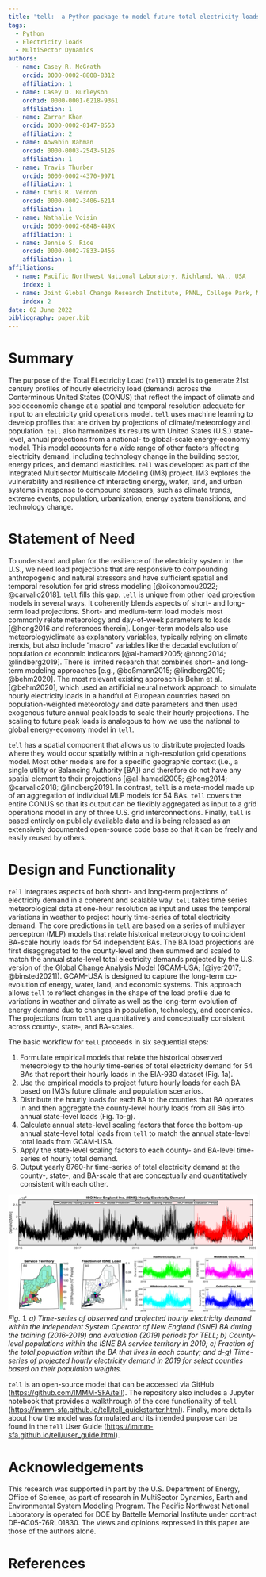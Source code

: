 ```yaml
---
title: 'tell:  a Python package to model future total electricity loads.'
tags:
  - Python
  - Electricity loads
  - MultiSector Dynamics
authors:
  - name: Casey R. McGrath
    orcid: 0000-0002-8808-8312
    affiliation: 1
  - name: Casey D. Burleyson
    orchid: 0000-0001-6218-9361
    affiliation: 1
  - name: Zarrar Khan
    orcid: 0000-0002-8147-8553
    affiliation: 2
  - name: Aowabin Rahman
    orcid: 0000-0003-2543-5126
    affiliation: 1
  - name: Travis Thurber
    orcid: 0000-0002-4370-9971
    affiliation: 1
  - name: Chris R. Vernon
    orcid: 0000-0002-3406-6214
    affiliation: 1
  - name: Nathalie Voisin
    orcid: 0000-0002-6848-449X
    affiliation: 1
  - name: Jennie S. Rice
    orcid: 0000-0002-7833-9456
    affiliation: 1
affiliations:
  - name: Pacific Northwest National Laboratory, Richland, WA., USA
    index: 1
  - name: Joint Global Change Research Institute, PNNL, College Park, MD, USA
    index: 2
date: 02 June 2022
bibliography: paper.bib
---
```

# Summary 
The purpose of the Total ELectricity Load (`tell`) model is to generate 21st century profiles of 
hourly electricity load (demand) across the Conterminous United States (CONUS) that reflect the 
impact of climate and socioeconomic change at a spatial and temporal resolution adequate for input
to an electricity grid operations model. `tell` uses machine learning to develop profiles that are 
driven by projections of climate/meteorology and population. `tell` also harmonizes its results with
United States (U.S.) state-level, annual projections from a national- to global-scale
energy-economy model. This model accounts for a wide range of other factors affecting 
electricity demand, including technology change in the building sector, energy prices, and 
demand elasticities. `tell` was developed as part of the Integrated Multisector Multiscale 
Modeling (IM3) project. IM3 explores the vulnerability and resilience of interacting energy,
water, land, and urban systems in response to compound stressors, such as climate trends, 
extreme events, population, urbanization, energy system transitions, and technology change.

# Statement of Need
To understand and plan for the resilience of the electricity system in the U.S., we need load 
projections that are responsive to compounding anthropogenic and natural stressors and have
sufficient spatial and temporal resolution for grid stress modeling [@oikonomou2022; @carvallo2018].
`tell` fills this gap. `tell` is unique from other load projection models in several ways. It 
coherently blends aspects of short- and long-term load projections. Short- and medium-term load
models most commonly relate meteorology and day-of-week parameters to loads 
[@hong2016 and references therein]. Longer-term models also use 
meteorology/climate as explanatory variables, typically relying on climate trends, but also 
include “macro” variables like the decadal evolution of population or economic indicators 
[@al-hamadi2005; @hong2014; @lindberg2019]. There is limited research that combines short- 
and long-term modeling approaches [e.g., @boßmann2015; @lindberg2019; @behm2020]. The most 
relevant existing approach is Behm et al. [@behm2020], which used an artificial neural network
approach to simulate hourly electricity loads in a handful of European countries based on 
population-weighted meteorology and date parameters and then used exogenous future annual 
peak loads to scale their hourly projections. The scaling to future peak loads is analogous 
to how we use the national to global energy-economy model in `tell`. 

`tell` has a spatial component that allows us to distribute projected loads where they would occur 
spatially within a high-resolution grid operations model. Most other models are for a specific 
geographic context (i.e., a single utility or Balancing Authority [BA]) and therefore do not have 
any spatial element to their projections [@al-hamadi2005; @hong2014; @carvallo2018; @lindberg2019].
In contrast, `tell` is a meta-model made up of an aggregation of individual MLP models for 54 BAs. 
`tell` covers the entire CONUS so that its output can be flexibly aggregated as input to a grid 
operations model in any of three U.S. grid interconnections. Finally, `tell` is based entirely on 
publicly available data and is being released as an extensively documented open-source code base 
so that it can be freely and easily reused by others.


# Design and Functionality
`tell` integrates aspects of both short- and long-term projections of electricity demand in a coherent
and scalable way. `tell` takes time series meteorological data at one-hour resolution as input and
uses the temporal variations in weather to project hourly time-series of total electricity demand.
The core predictions in `tell` are based on a series of multilayer perceptron (MLP) models that 
relate historical meteorology to coincident BA-scale hourly loads for 54 independent BAs. The 
BA load projections are first disaggregated to the county-level and then summed and scaled to 
match the annual state-level total electricity demands projected by the U.S. version of the 
Global Change Analysis Model (GCAM-USA; [@iyer2017; @binsted2021]). GCAM-USA is designed to 
capture the long-term co-evolution of energy, water, land, and economic systems. This approach 
allows `tell` to reflect changes in the shape of the load profile due to variations in weather and 
climate as well as the long-term evolution of energy demand due to changes in population, 
technology, and economics. The projections from `tell` are quantitatively and conceptually 
consistent across county-, state-, and BA-scales.

The basic workflow for `tell` proceeds in six sequential steps:
1.	Formulate empirical models that relate the historical observed meteorology to the hourly 
time-series of total electricity demand for 54 BAs that report their hourly loads in the EIA-930 
dataset (Fig. 1a).
2.	Use the empirical models to project future hourly loads for each BA based on IM3’s future 
climate and population scenarios.
3.	Distribute the hourly loads for each BA to the counties that BA operates in and then aggregate
 the county-level hourly loads from all BAs into annual state-level loads (Fig. 1b-g).
4.	Calculate annual state-level scaling factors that force the bottom-up annual state-level total
 loads from `tell` to match the annual state-level total loads from GCAM-USA.
5.	Apply the state-level scaling factors to each county- and BA-level time-series of hourly total
 demand.
6.	Output yearly 8760-hr time-series of total electricity demand at the county-, state-, and 
BA-scale that are conceptually and quantitatively consistent with each other.


![](ISNE_graphic.png) 
*Fig. 1. a) Time-series of observed and projected hourly electricity demand within the Independent 
System Operator of New England (ISNE) BA during the training (2016-2019) and evaluation (2019) periods 
for TELL; b) County-level populations within the ISNE BA service territory in 2019; c) Fraction of the 
total population within the BA that lives in each county; and d-g) Time-series of projected hourly 
electricity demand in 2019 for select counties based on their population weights.*


`tell` is an open-source model that can be accessed via GitHub (https://github.com/IMMM-SFA/tell). 
The repository also includes a Jupyter notebook that provides a walkthrough of the core functionality 
of `tell` (https://immm-sfa.github.io/tell/tell_quickstarter.html). Finally, more details about how the 
model was formulated and its intended purpose can be found in the `tell` User Guide 
(https://immm-sfa.github.io/tell/user_guide.html).

# Acknowledgements
This research was supported in part by the U.S. Department of Energy, Office of Science, as part
of research in MultiSector Dynamics, Earth and Environmental System Modeling Program. The
Pacific Northwest National Laboratory is operated for DOE by Battelle Memorial Institute under
contract DE-AC05-76RL01830. The views and opinions expressed in this paper are those of the 
authors alone.

# References
